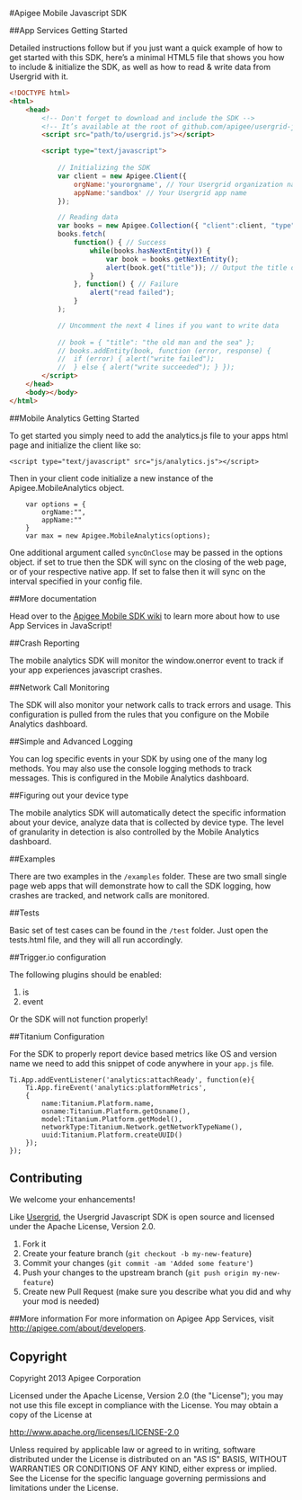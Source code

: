 #Apigee Mobile Javascript SDK

##App Services Getting Started

Detailed instructions follow but if you just want a quick example of how to get started with this SDK, here’s a minimal HTML5 file that shows you how to include & initialize the SDK, as well as how to read & write data from Usergrid with it.

```html
<!DOCTYPE html>
<html>
	<head>
		<!-- Don't forget to download and include the SDK -->
		<!-- It’s available at the root of github.com/apigee/usergrid-javascript-sdk -->
		<script src="path/to/usergrid.js"></script>

		<script type="text/javascript">
		
			// Initializing the SDK
			var client = new Apigee.Client({
				orgName:'yourorgname', // Your Usergrid organization name (or apigee.com username for App Services)
				appName:'sandbox' // Your Usergrid app name
			});

			// Reading data
			var books = new Apigee.Collection({ "client":client, "type":"books" });
			books.fetch(
				function() { // Success
					while(books.hasNextEntity()) {
						var book = books.getNextEntity();
						alert(book.get("title")); // Output the title of the book
					}
				}, function() { // Failure
					alert("read failed");
				}
			);

			// Uncomment the next 4 lines if you want to write data
			
			// book = { "title": "the old man and the sea" };
			// books.addEntity(book, function (error, response) {
			// 	if (error) { alert("write failed");
			// 	} else { alert("write succeeded"); } });
		</script>
	</head>
	<body></body>
</html>
```

##Mobile Analytics Getting Started

To get started you simply need to add the analytics.js file to your apps html page and initialize the client like so:

    <script type="text/javascript" src="js/analytics.js"></script>

Then in your client code initialize a new instance of the Apigee.MobileAnalytics object.

        var options = {
            orgName:"",
            appName:""
        }
        var max = new Apigee.MobileAnalytics(options);

One additional argument called `syncOnClose` may be passed in the options object. if set to true then the SDK will sync on the closing of the web page, or of your respective native app. If set to false then it will sync on the interval specified in your config file.

##More documentation

Head over to the [Apigee Mobile SDK wiki](https://github.com/apigee/mobileanalytics-javascript-sdk/wiki) to learn more about how to use App Services in JavaScript!

##Crash Reporting

The mobile analytics SDK will monitor the window.onerror event to track if your app experiences javascript crashes.

##Network Call Monitoring

The SDK will also monitor your network calls to track errors and usage. This configuration is pulled from the rules that you configure on the Mobile Analytics dashboard.

##Simple and Advanced Logging

You can log specific events in your SDK by using one of the many log methods. You may also use the console logging methods to track messages. This is configured in the Mobile Analytics dashboard.

##Figuring out your device type

The mobile analytics SDK will automatically detect the specific information about your device, analyze data that is collected by device type. The level of granularity in detection is also controlled by the Mobile Analytics dashboard.

##Examples

There are two examples in the `/examples` folder. These are two small single page web apps that will demonstrate how to call the SDK logging, how crashes are tracked, and network calls are monitored.

##Tests 

Basic set of test cases can be found in the `/test` folder. Just open the tests.html file, and they will all run accordingly.

##Trigger.io configuration

The following plugins should be enabled:

1. is
2. event

Or the SDK will not function properly!

##Titanium Configuration

For the SDK to properly report device based metrics like OS and version name we need to add this snippet of code anywhere in your `app.js` file.

	Ti.App.addEventListener('analytics:attachReady', function(e){
		Ti.App.fireEvent('analytics:platformMetrics', 
		{
			name:Titanium.Platform.name, 
			osname:Titanium.Platform.getOsname(), 
			model:Titanium.Platform.getModel(), 
			networkType:Titanium.Network.getNetworkTypeName(), 
			uuid:Titanium.Platform.createUUID()
		});
	});

## Contributing
We welcome your enhancements!

Like [Usergrid](https://github.com/apigee/usergrid-node-module), the Usergrid Javascript SDK is open source and licensed under the Apache License, Version 2.0.

1. Fork it
2. Create your feature branch (`git checkout -b my-new-feature`)
3. Commit your changes (`git commit -am 'Added some feature'`)
4. Push your changes to the upstream branch (`git push origin my-new-feature`)
5. Create new Pull Request (make sure you describe what you did and why your mod is needed)

##More information
For more information on Apigee App Services, visit <http://apigee.com/about/developers>.

## Copyright
Copyright 2013 Apigee Corporation

Licensed under the Apache License, Version 2.0 (the "License");
you may not use this file except in compliance with the License.
You may obtain a copy of the License at

<http://www.apache.org/licenses/LICENSE-2.0>

Unless required by applicable law or agreed to in writing, software
distributed under the License is distributed on an "AS IS" BASIS,
WITHOUT WARRANTIES OR CONDITIONS OF ANY KIND, either express or implied.
See the License for the specific language governing permissions and
limitations under the License.
